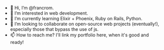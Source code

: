 - 👋 Hi, I’m @francrom.
- 👀 I’m interested in web development.
- 🌱 I’m currently learning Elixir + Phoenix, Ruby on Rails, Python.
- 💞️ I’m looking to collaborate on open-source web projects (eventually!), especially those that bypass the use of js.
- 📫 How to reach me? I'll link my portfolio here, when it's good and ready!

<!---
francrom/francrom is a ✨ special ✨ repository because its `README.md` (this file) appears on your GitHub profile.
You can click the Preview link to take a look at your changes.
--->
